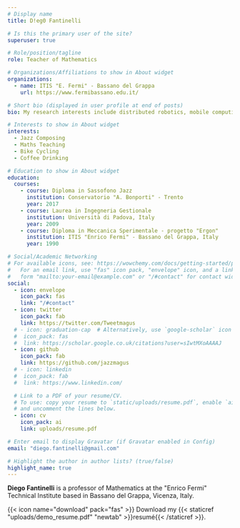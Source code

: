 ```yaml
---
# Display name
title: D!eg0 Fantinelli

# Is this the primary user of the site?
superuser: true

# Role/position/tagline
role: Teacher of Mathematics

# Organizations/Affiliations to show in About widget
organizations:
  - name: ITIS "E. Fermi" - Bassano del Grappa
    url: https://www.fermibassano.edu.it/

# Short bio (displayed in user profile at end of posts)
bio: My research interests include distributed robotics, mobile computing and programmable matter.

# Interests to show in About widget
interests:
  - Jazz Composing
  - Maths Teaching
  - Bike Cycling
  - Coffee Drinking

# Education to show in About widget
education:
  courses:
    - course: Diploma in Sassofono Jazz
      institution: Conservatorio "A. Bonporti" - Trento
      year: 2017
    - course: Laurea in Ingegneria Gestionale
      institution: Università di Padova, Italy
      year: 2009
    - course: Diploma in Meccanica Sperimentale - progetto "Ergon"
      institution: ITIS "Enrico Fermi" - Bassano del Grappa, Italy
      year: 1990

# Social/Academic Networking
# For available icons, see: https://wowchemy.com/docs/getting-started/page-builder/#icons
#   For an email link, use "fas" icon pack, "envelope" icon, and a link in the
#   form "mailto:your-email@example.com" or "/#contact" for contact widget.
social:
  - icon: envelope
    icon_pack: fas
    link: "/#contact"
  - icon: twitter
    icon_pack: fab
    link: https://twitter.com/Tweetmagus
  # - icon: graduation-cap  # Alternatively, use `google-scholar` icon from `ai` icon pack
  #  icon_pack: fas
  #  link: https://scholar.google.co.uk/citations?user=sIwtMXoAAAAJ
  - icon: github
    icon_pack: fab
    link: https://github.com/jazzmagus
  # - icon: linkedin
  #  icon_pack: fab
  #  link: https://www.linkedin.com/

  # Link to a PDF of your resume/CV.
  # To use: copy your resume to `static/uploads/resume.pdf`, enable `ai` icons in `params.toml`,
  # and uncomment the lines below.
  - icon: cv
    icon_pack: ai
    link: uploads/resume.pdf

# Enter email to display Gravatar (if Gravatar enabled in Config)
email: "diego.fantinelli@gmail.com"

# Highlight the author in author lists? (true/false)
highlight_name: true
---
```


**Diego Fantinelli** is a professor of Mathematics at the "Enrico Fermi" Technical Institute based in Bassano del Grappa, Vicenza, Italy.

{{< icon name="download" pack="fas" >}} Download my {{< staticref "uploads/demo_resume.pdf" "newtab" >}}resumé{{< /staticref >}}.
